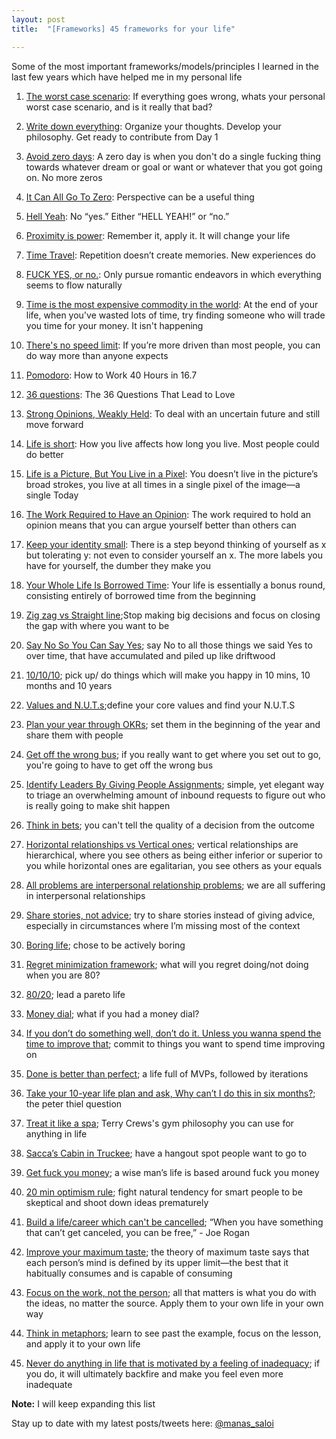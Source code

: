 ```yaml
---
layout: post
title:  "[Frameworks] 45 frameworks for your life"

---
```


Some of the most important frameworks/models/principles I learned in the last few years which have helped me in my personal life

1. [The worst case scenario](https://medium.com/desk-of-van-schneider/the-worst-case-scenario-52a348012a35#.dz3gegowc): If everything goes wrong, whats your personal worst case scenario, and is it really that bad?

2. [Write down everything](https://byrslf.co/write-down-everything-a811df6db771): Organize your thoughts. Develop your philosophy. Get ready to contribute from Day 1

3. [Avoid zero days](https://www.reddit.com/r/getdisciplined/comments/1q96b5/i_just_dont_care_about_myself/cdah4af/): A zero day is when you don't do a single fucking thing towards whatever dream or goal or want or whatever that you got going on. No more zeros

4. [It Can All Go To Zero](https://feld.com/archives/2018/01/can-go-zero.html): Perspective can be a useful thing

5. [Hell Yeah](https://sivers.org/hellyeah): No “yes.” Either “HELL YEAH!” or “no.”

6. [Proximity is power](https://blog.producthunt.com/tony-robbins-the-best-advice-i-ve-ever-been-given-32e57b4b6902): Remember it, apply it. It will change your life

7. [Time Travel](https://medium.com/@bchesky/how-to-time-travel-b604096d5ed0#.hq4ojr4ci): Repetition doesn’t create memories. New experiences do

8. [FUCK YES, or no.](https://www.quora.com/What-is-the-best-dating-advice-you-have-ever-been-given): Only pursue romantic endeavors in which everything seems to flow naturally

9. [Time is the most expensive commodity in the world](https://www.quora.com/What-is-the-best-thing-your-teacher-ever-told-you/answer/Daniel-Kaplan): At the end of your life, when you've wasted lots of time, try finding someone who will trade you time for your money. It isn't happening

10. [There's no speed limit](https://sivers.org/kimo): If you’re more driven than most people, you can do way more than anyone expects

11. [Pomodoro](https://stories.buffer.com/how-to-work-40-hours-in-16-7-the-simple-technique-that-gave-me-my-life-back-8f98ec011862#.2b0zaqhiw): How to Work 40 Hours in 16.7

12. [36 questions](https://www.nytimes.com/2015/01/11/style/36-questions-that-lead-to-love.html): The 36 Questions That Lead to Love

13. [Strong Opinions, Weakly Held](https://bobsutton.typepad.com/my_weblog/2006/07/strong_opinions.html): To deal with an uncertain future and still move forward

14. [Life is short](http://www.paulgraham.com/vb.html): How you live affects how long you live. Most people could do better

15. [Life is a Picture, But You Live in a Pixel](https://waitbutwhy.com/2013/11/life-is-picture-but-you-live-in-pixel.html): You doesn’t live in the picture’s broad strokes, you live at all times in a single pixel of the image—a single Today

16. [The Work Required to Have an Opinion](https://fs.blog/2013/04/the-work-required-to-have-an-opinion/): The work required to hold an opinion means that you can argue yourself better than others can

17. [Keep your identity small](http://www.paulgraham.com/identity.html): There is a step beyond thinking of yourself as x but tolerating y: not even to consider yourself an x. The more labels you have for yourself, the dumber they make you

18. [Your Whole Life Is Borrowed Time](https://www.raptitude.com/2018/08/your-whole-life-is-borrowed-time/): Your life is essentially a bonus round, consisting entirely of borrowed time from the beginning

19. [Zig zag vs Straight line](https://www.quora.com/At-age-25-would-you-pursue-a-good-paying-corporate-job-that-makes-you-unhappy-or-a-hobby-that-makes-you-happy-but-has-no-guarantee-to-pay-the-bills-What-would-you-advise/answer/Oliver-Emberton);Stop making big decisions and focus on closing the gap with where you want to be

20. [Say No So You Can Say Yes](https://zenhabits.net/say-yes/); say No to all those things we said Yes to over time, that have accumulated and piled up like driftwood

21. [10/10/10](https://manassaloi.com/2020/01/01/getting-shit-done-happiness.html); pick up/ do things which will make you happy in 10 mins, 10 months and 10 years

22. [Values and N.U.T.s](https://www.artofmanliness.com/articles/30-days-to-a-better-man-day-1-define-your-core-values/);define your core values and find your N.U.T.S

23. [Plan your year through OKRs](https://manassaloi.com/2020/01/15/personal-OKRs-2020.html); set them in the beginning of the year and share them with people

24. [Get off the wrong bus](https://seths.blog/2018/08/the-wrong-bus/); if you really want to get where you set out to go, you're going to have to get off the wrong bus

25. [Identify Leaders By Giving People Assignments](https://feld.com/archives/2014/12/identify-leaders-giving-people-assignments.html); simple, yet elegant way to triage an overwhelming amount of inbound requests to figure out who is really going to make shit happen

26. [Think in bets](https://www.oaktreecapital.com/docs/default-source/memos/you-bet.pdf); you can't tell the quality of a decision from the outcome

27. [Horizontal relationships vs Vertical ones](https://www.goodreads.com/book/show/43306206-the-courage-to-be-disliked); vertical relationships are hierarchical, where you see others as being either inferior or superior to you while horizontal ones are egalitarian, you see others as your equals

28. [All problems are interpersonal relationship problems](https://www.goodreads.com/book/show/43306206-the-courage-to-be-disliked); we are all suffering in interpersonal relationships

29. [Share stories, not advice](https://lethain.com/share-stories-not-advice/); try to share stories instead of giving advice, especially in circumstances where I’m missing most of the context

30. [Boring life](https://medium.com/@micah/the-boring-life-88a1146b0b35#.hz4w3cyax); chose to be actively boring

31. [Regret minimization framework](https://awealthofcommonsense.com/2016/10/the-jeff-bezos-regret-minimization-framework/); what will you regret doing/not doing when you are 80?

32. [80/20](https://manassaloi.com/2020/03/31/80-20.html); lead a pareto life

33. [Money dial](https://www.iwillteachyoutoberich.com/blog/money-dials/); what if you had a money dial?

34. [If you don’t do something well, don’t do it. Unless you wanna spend the time to improve that](https://tim.blog/triple-h-on-the-tim-ferriss-show-transcript/); commit to things you want to spend time improving on

35. [Done is better than perfect](https://medium.com/swlh/the-7-most-powerful-mindsets-that-will-set-you-up-for-rapid-long-term-success-e5ef89819cb2); a life full of MVPs, followed by iterations

36. [Take your 10-year life plan and ask, Why can’t I do this in six months?](https://www.cnbc.com/2017/02/10/heres-what-billionaire-peter-thiel-wishes-hed-known-in-his-20s.html); the peter thiel question

37. [Treat it like a spa](https://www.reddit.com/r/Fitness/comments/2u6hoi/in_the_recent_ama_with_terry_crews_someone_asked/); Terry Crews's gym philosophy you can use for anything in life

38. [Sacca’s Cabin in Truckee](https://www.allencheng.com/tools-of-titans-summary-tim-ferriss/); have a hangout spot people want to go to

39. [Get fuck you money](https://thedeepdish.org/fuck-you-money/); a wise man’s life is based around fuck you money

40. [20 min optimism rule](https://www.forbes.com/sites/antoinegara/2020/05/19/the-dont-worry-make-money-strategy-trouncing-the-stock-market-by-30-percentage-points/#68c8639e2028); fight natural tendency for smart people to be skeptical and shoot down ideas prematurely

41. [Build a life/career which can't be cancelled](https://www.nytimes.com/2020/05/25/opinion/joe-rogan-spotify-podcast.html); “When you have something that can’t get canceled, you can be free,” - Joe Rogan

42. [Improve your maximum taste](https://www.theatlantic.com/ideas/archive/2020/05/commencement-address-too-honest-have-been-delivered-person/611572/); the theory of maximum taste says that each person’s mind is defined by its upper limit—the best that it habitually consumes and is capable of consuming

43. [Focus on the work, not the person](https://sive.rs/you-not-them); all that matters is what you do with the ideas, no matter the source. Apply them to your own life in your own way

44. [Think in metaphors](https://sive.rs/metaphor); learn to see past the example, focus on the lesson, and apply it to your own life

45. [Never do anything in life that is motivated by a feeling of inadequacy](https://manassaloi.com/2020/12/21/inadequacy.html); if you do, it will ultimately backfire and make you feel even more inadequate

**Note:** I will keep expanding this list

Stay up to date with my latest posts/tweets here: [@manas_saloi](http://twitter.com/manas_saloi)
